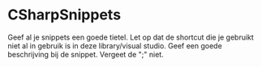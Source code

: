 # CSharpSnippets
Geef al je snippets een goede tietel.
Let op dat de shortcut die je gebruikt niet al in gebruik is in deze library/visual studio.
Geef een goede beschrijving bij de snippet.
Vergeet de ";" niet. 
